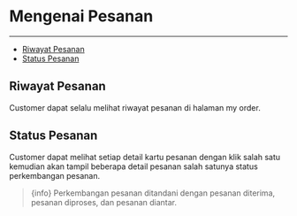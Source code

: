 # Mengenai Pesanan

---

- [Riwayat Pesanan](#section-11)
- [Status Pesanan](#section-12)

<a name="section-11"></a>
## Riwayat Pesanan
Customer dapat selalu melihat riwayat pesanan di halaman my order.

<a name="section-12"></a>
## Status Pesanan
Customer dapat melihat setiap detail kartu pesanan dengan klik salah satu kemudian akan tampil beberapa detail pesanan salah satunya status perkembangan pesanan.

> {info} Perkembangan pesanan ditandani dengan pesanan diterima, pesanan diproses, dan pesanan diantar.

